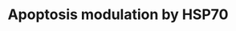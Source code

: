 ---
annotations:
- type: Pathway Ontology
  value: apoptotic cell death pathway
authors:
- MaintBot
- Mkutmon
- Khanspers
- Eweitz
description: This pathway summarizes the various ways by which HSP70 proteins can
  inhibit apoptosis.
last-edited: 2021-05-16
organisms:
- Gallus gallus
redirect_from:
- /index.php/Pathway:WP843
- /instance/WP843
schema-jsonld:
- '@context': https://schema.org/
  '@id': https://wikipathways.github.io/pathways/WP843.html
  '@type': Dataset
  creator:
    '@type': Organization
    name: WikiPathways
  description: This pathway summarizes the various ways by which HSP70 proteins can
    inhibit apoptosis.
  keywords:
  - FAS
  - MAP3K1
  - NFKB1
  - MAPK10
  - CASP6
  - CASP7
  - CASP2
  - AIFM1
  - APAF1
  - BID
  - CYCS
  - CASP9
  - FADD
  - RIPK1
  - CASP3
  - HSPA1A
  - CASP8
  - TNFRSF1A
  license: CC0
  name: Apoptosis modulation by HSP70
seo: CreativeWork
title: Apoptosis modulation by HSP70
wpid: WP843
---